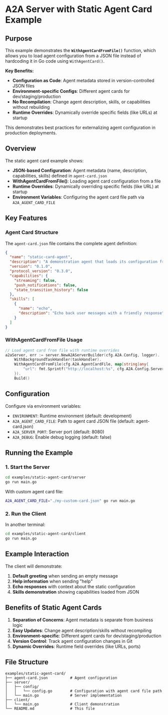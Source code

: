 # A2A Server with Static Agent Card Example

## Purpose

This example demonstrates the **`WithAgentCardFromFile()`** function, which allows you to load agent configuration from a JSON file instead of hardcoding it in Go code using `WithAgentCard()`.

**Key Benefits:**

- **Configuration as Code**: Agent metadata stored in version-controlled JSON files
- **Environment-specific Configs**: Different agent cards for dev/staging/production
- **No Recompilation**: Change agent description, skills, or capabilities without rebuilding
- **Runtime Overrides**: Dynamically override specific fields (like URLs) at startup

This demonstrates best practices for externalizing agent configuration in production deployments.

## Overview

The static agent card example shows:

- **JSON-based Configuration**: Agent metadata (name, description, capabilities, skills) defined in `agent-card.json`
- **WithAgentCardFromFile()**: Loading agent card configuration from a file
- **Runtime Overrides**: Dynamically overriding specific fields (like URL) at startup
- **Environment Variables**: Configuring the agent card file path via `A2A_AGENT_CARD_FILE`

## Key Features

### Agent Card Structure

The `agent-card.json` file contains the complete agent definition:

```json
{
  "name": "static-card-agent",
  "description": "A demonstration agent that loads its configuration from a static JSON file",
  "version": "0.1.0",
  "protocol_version": "0.3.0",
  "capabilities": {
    "streaming": false,
    "push_notifications": false,
    "state_transition_history": false
  },
  "skills": [
    {
      "name": "echo",
      "description": "Echo back user messages with a friendly response"
    }
  ]
}
```

### WithAgentCardFromFile Usage

```go
// Load agent card from file with runtime overrides
a2aServer, err := server.NewA2AServerBuilder(cfg.A2A.Config, logger).
    WithBackgroundTaskHandler(taskHandler).
    WithAgentCardFromFile(cfg.A2A.AgentCardFile, map[string]any{
        "url": fmt.Sprintf("http://localhost:%s", cfg.A2A.Config.ServerConfig.Port),
    }).
    Build()
```

## Configuration

Configure via environment variables:

- `ENVIRONMENT`: Runtime environment (default: development)
- `A2A_AGENT_CARD_FILE`: Path to agent card JSON file (default: agent-card.json)
- `A2A_SERVER_PORT`: Server port (default: 8080)
- `A2A_DEBUG`: Enable debug logging (default: false)

## Running the Example

### 1. Start the Server

```bash
cd examples/static-agent-card/server
go run main.go
```

With custom agent card file:

```bash
A2A_AGENT_CARD_FILE="./my-custom-card.json" go run main.go
```

### 2. Run the Client

In another terminal:

```bash
cd examples/static-agent-card/client
go run main.go
```

## Example Interaction

The client will demonstrate:

1. **Default greeting** when sending an empty message
2. **Help information** when sending "help"
3. **Echo responses** with context about the static configuration
4. **Skills demonstration** showing capabilities loaded from JSON

## Benefits of Static Agent Cards

1. **Separation of Concerns**: Agent metadata is separate from business logic
2. **Easy Updates**: Change agent description/skills without recompiling
3. **Environment-specific**: Different agent cards for dev/staging/production
4. **Version Control**: Track agent configuration changes in Git
5. **Dynamic Overrides**: Runtime field overrides (like URLs, ports)

## File Structure

```
examples/static-agent-card/
├── agent-card.json          # Agent configuration
├── server/
│   ├── config/
│   │   └── config.go        # Configuration with agent card file path
│   └── main.go              # Server implementation
├── client/
│   └── main.go              # Client demonstration
└── README.md                # This file
```
